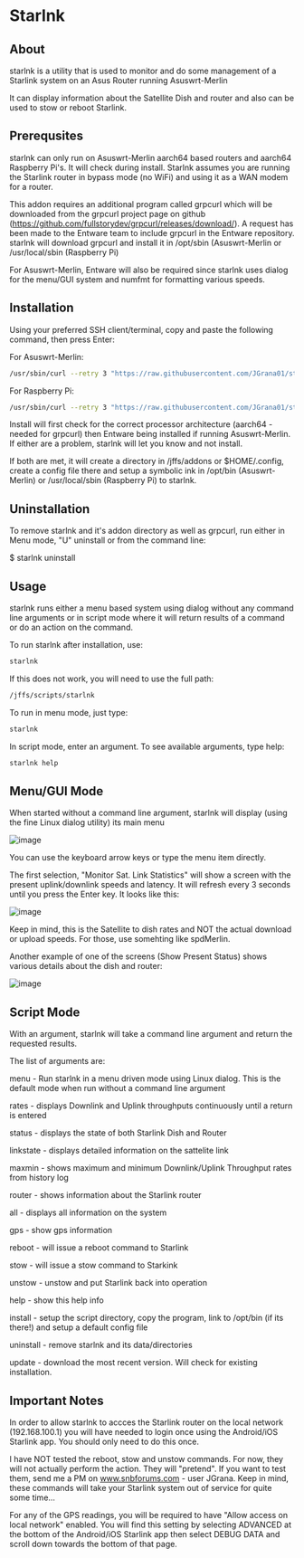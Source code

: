 # Starlnk

## About
starlnk is a utility that is used to monitor and do some management of a Starlink system on an Asus Router running Asuswrt-Merlin

It can display information about the Satellite Dish and router and also can be used to stow or reboot Starlink.

## Prerequsites

starlnk can only run on Asuswrt-Merlin aarch64 based routers and aarch64 Raspberry Pi's. It will check during install.
Starlnk assumes you are running the Starlink router in bypass mode (no WiFi) and using it as a WAN modem for a router.

This addon requires an additional program called grpcurl which will be downloaded from the grpcurl project page on github
(https://github.com/fullstorydev/grpcurl/releases/download/).
A request has been made to the Entware team to include grpcurl in the Entware repository.
starlnk will download grpcurl and install it in /opt/sbin (Asuswrt-Merlin or /usr/local/sbin (Raspberry Pi)

For Asuswrt-Merlin, Entware will also be required since starlnk uses dialog for the menu/GUI system and numfmt for formatting various speeds.

## Installation
Using your preferred SSH client/terminal, copy and paste the following command, then press Enter:

For Asuswrt-Merlin:
```sh
/usr/sbin/curl --retry 3 "https://raw.githubusercontent.com/JGrana01/starlnk/master/starlnk" -o "/jffs/scripts/starlnk" && chmod 0755 /jffs/scripts/starlnk && /jffs/scripts/starlnk install
```
For Raspberry Pi:
```sh
/usr/sbin/curl --retry 3 "https://raw.githubusercontent.com/JGrana01/starlnk/master/starlnk" -o "$HOME/starlnk.sh" && chmod 0755 /jffs/scripts/starlnk && $HOME/starlnk install
```
Install will first check for the correct processor architecture (aarch64 - needed for grpcurl) then Entware being installed if running Asuswrt-Merlin. If either are a problem, starlnk will let you know and not install.

If both are met, it will create a directory in /jffs/addons or $HOME/.config, create a config file there and setup a symbolic ink in /opt/bin (Asuswrt-Merlin) or /usr/local/sbin (Raspberry Pi) to starlnk.
## Uninstallation
To remove starlnk and it's addon directory as well as grpcurl, run either in Menu mode, "U" uninstall or from the command line:

$ starlnk uninstall

## Usage
starlnk runs either a menu based system using dialog without any command line
arguments or in script mode where it will return results of a command or do an
action on the command.

To run starlnk after installation, use:
```sh
starlnk
```

If this does not work, you will need to use the full path:
```sh
/jffs/scripts/starlnk
```
To run in menu mode, just type:
```sh
starlnk
```
In script mode, enter an argument. To see available arguments, type help:
```sh
starlnk help
```

## Menu/GUI Mode
When started without a command line argument, starlnk will display (using the fine Linux dialog utility) its main menu

![image](https://github.com/JGrana01/Starlnk/assets/11652784/0b539b16-c2e1-48e7-86ec-a4f42391700c)

You can use the keyboard arrow keys or type the menu item directly.

The first selection, "Monitor Sat. Link Statistics" will show a screen with the present uplink/downlink speeds and latency. It will refresh every 3 seconds until you press the Enter key. It looks like this:

![image](https://github.com/JGrana01/Starlnk/assets/11652784/f1f6f3d6-f190-46dd-b349-986ada88bff7)

Keep in mind, this is the Satellite to dish rates and NOT the actual download or upload speeds. For those, use somehting like spdMerlin.

Another example of one of the screens (Show Present Status) shows various details about the dish and router:

![image](https://github.com/JGrana01/Starlnk/assets/11652784/45e267ae-3b36-401f-8106-bc8a5301b774)

## Script Mode

With an argument, starlnk will take a command line argument and return the requested results.

The list of arguments are:

menu    - Run starlnk in a menu driven mode using Linux dialog. This is the default
          mode when run without a command line argument

rates - displays Downlink and Uplink throughputs continuously until a return is entered

status - displays the state of both Starlink Dish and Router

linkstate - displays detailed information on the sattelite link

maxmin - shows maximum and minimum Downlink/Uplink Throughput rates from history log

router - shows information about the Starlink router

all - displays all information on the system

gps - show gps information

reboot - will issue a reboot command to Starlink

stow - will issue a stow command to Starkink

unstow - unstow and put Starlink back into operation

help - show this help info

install - setup the script directory, copy the program, link to /opt/bin (if its
                 there!) and setup a default config file

uninstall - remove starlnk and its data/directories

update - download the most recent version. Will check for existing installation.

## Important Notes

In order to allow starlnk to accces the Starlink router on the local network (192.168.100.1) you will have needed to login once using the Android/iOS Starlink app. You should only need to do this once.

I have NOT tested the reboot, stow and unstow commands. For now, they will not actually perform the action. They will "pretend".
If you want to test them, send me a PM on www.snbforums.com - user JGrana.
Keep in mind, these commands will take your Starlink system out of service for quite some time...

For any of the GPS readings, you will be required to have "Allow access on local network" enabled. You will find this setting by selecting ADVANCED at the bottom of the Android/iOS Starlink app then select DEBUG DATA and scroll down towards the bottom of that page.

